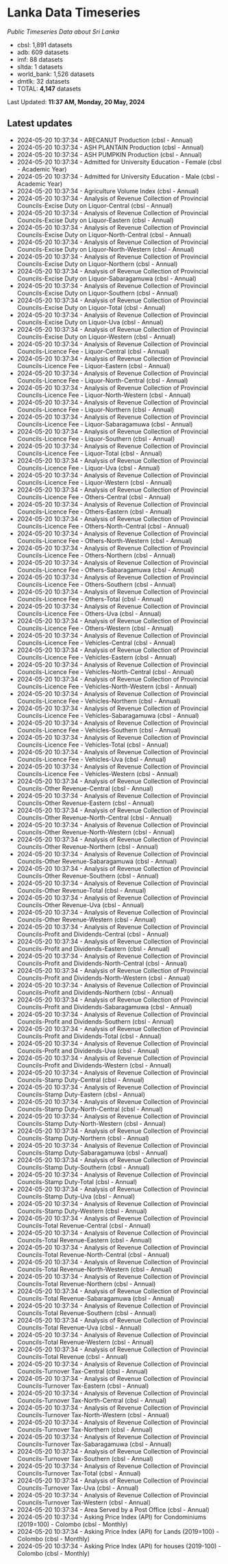 # Lanka Data Timeseries
*Public Timeseries Data about Sri Lanka*

* cbsl: 1,891 datasets
* adb: 609 datasets
* imf: 88 datasets
* sltda: 1 datasets
* world_bank: 1,526 datasets
* dmtlk: 32 datasets
* TOTAL: **4,147** datasets

Last Updated: **11:37 AM, Monday, 20 May, 2024**

## Latest updates

* 2024-05-20 10:37:34 - ARECANUT Production (cbsl - Annual)
* 2024-05-20 10:37:34 - ASH PLANTAIN Production (cbsl - Annual)
* 2024-05-20 10:37:34 - ASH PUMPKIN Production (cbsl - Annual)
* 2024-05-20 10:37:34 - Admitted for University Education - Female (cbsl - Academic Year)
* 2024-05-20 10:37:34 - Admitted for University Education - Male (cbsl - Academic Year)
* 2024-05-20 10:37:34 - Agriculture Volume Index (cbsl - Annual)
* 2024-05-20 10:37:34 - Analysis of Revenue Collection of Provincial Councils-Excise Duty on Liquor-Central (cbsl - Annual)
* 2024-05-20 10:37:34 - Analysis of Revenue Collection of Provincial Councils-Excise Duty on Liquor-Eastern (cbsl - Annual)
* 2024-05-20 10:37:34 - Analysis of Revenue Collection of Provincial Councils-Excise Duty on Liquor-North-Central (cbsl - Annual)
* 2024-05-20 10:37:34 - Analysis of Revenue Collection of Provincial Councils-Excise Duty on Liquor-North-Western (cbsl - Annual)
* 2024-05-20 10:37:34 - Analysis of Revenue Collection of Provincial Councils-Excise Duty on Liquor-Northern (cbsl - Annual)
* 2024-05-20 10:37:34 - Analysis of Revenue Collection of Provincial Councils-Excise Duty on Liquor-Sabaragamuwa (cbsl - Annual)
* 2024-05-20 10:37:34 - Analysis of Revenue Collection of Provincial Councils-Excise Duty on Liquor-Southern (cbsl - Annual)
* 2024-05-20 10:37:34 - Analysis of Revenue Collection of Provincial Councils-Excise Duty on Liquor-Total (cbsl - Annual)
* 2024-05-20 10:37:34 - Analysis of Revenue Collection of Provincial Councils-Excise Duty on Liquor-Uva (cbsl - Annual)
* 2024-05-20 10:37:34 - Analysis of Revenue Collection of Provincial Councils-Excise Duty on Liquor-Western (cbsl - Annual)
* 2024-05-20 10:37:34 - Analysis of Revenue Collection of Provincial Councils-Licence Fee - Liquor-Central (cbsl - Annual)
* 2024-05-20 10:37:34 - Analysis of Revenue Collection of Provincial Councils-Licence Fee - Liquor-Eastern (cbsl - Annual)
* 2024-05-20 10:37:34 - Analysis of Revenue Collection of Provincial Councils-Licence Fee - Liquor-North-Central (cbsl - Annual)
* 2024-05-20 10:37:34 - Analysis of Revenue Collection of Provincial Councils-Licence Fee - Liquor-North-Western (cbsl - Annual)
* 2024-05-20 10:37:34 - Analysis of Revenue Collection of Provincial Councils-Licence Fee - Liquor-Northern (cbsl - Annual)
* 2024-05-20 10:37:34 - Analysis of Revenue Collection of Provincial Councils-Licence Fee - Liquor-Sabaragamuwa (cbsl - Annual)
* 2024-05-20 10:37:34 - Analysis of Revenue Collection of Provincial Councils-Licence Fee - Liquor-Southern (cbsl - Annual)
* 2024-05-20 10:37:34 - Analysis of Revenue Collection of Provincial Councils-Licence Fee - Liquor-Total (cbsl - Annual)
* 2024-05-20 10:37:34 - Analysis of Revenue Collection of Provincial Councils-Licence Fee - Liquor-Uva (cbsl - Annual)
* 2024-05-20 10:37:34 - Analysis of Revenue Collection of Provincial Councils-Licence Fee - Liquor-Western (cbsl - Annual)
* 2024-05-20 10:37:34 - Analysis of Revenue Collection of Provincial Councils-Licence Fee - Others-Central (cbsl - Annual)
* 2024-05-20 10:37:34 - Analysis of Revenue Collection of Provincial Councils-Licence Fee - Others-Eastern (cbsl - Annual)
* 2024-05-20 10:37:34 - Analysis of Revenue Collection of Provincial Councils-Licence Fee - Others-North-Central (cbsl - Annual)
* 2024-05-20 10:37:34 - Analysis of Revenue Collection of Provincial Councils-Licence Fee - Others-North-Western (cbsl - Annual)
* 2024-05-20 10:37:34 - Analysis of Revenue Collection of Provincial Councils-Licence Fee - Others-Northern (cbsl - Annual)
* 2024-05-20 10:37:34 - Analysis of Revenue Collection of Provincial Councils-Licence Fee - Others-Sabaragamuwa (cbsl - Annual)
* 2024-05-20 10:37:34 - Analysis of Revenue Collection of Provincial Councils-Licence Fee - Others-Southern (cbsl - Annual)
* 2024-05-20 10:37:34 - Analysis of Revenue Collection of Provincial Councils-Licence Fee - Others-Total (cbsl - Annual)
* 2024-05-20 10:37:34 - Analysis of Revenue Collection of Provincial Councils-Licence Fee - Others-Uva (cbsl - Annual)
* 2024-05-20 10:37:34 - Analysis of Revenue Collection of Provincial Councils-Licence Fee - Others-Western (cbsl - Annual)
* 2024-05-20 10:37:34 - Analysis of Revenue Collection of Provincial Councils-Licence Fee - Vehicles-Central (cbsl - Annual)
* 2024-05-20 10:37:34 - Analysis of Revenue Collection of Provincial Councils-Licence Fee - Vehicles-Eastern (cbsl - Annual)
* 2024-05-20 10:37:34 - Analysis of Revenue Collection of Provincial Councils-Licence Fee - Vehicles-North-Central (cbsl - Annual)
* 2024-05-20 10:37:34 - Analysis of Revenue Collection of Provincial Councils-Licence Fee - Vehicles-North-Western (cbsl - Annual)
* 2024-05-20 10:37:34 - Analysis of Revenue Collection of Provincial Councils-Licence Fee - Vehicles-Northern (cbsl - Annual)
* 2024-05-20 10:37:34 - Analysis of Revenue Collection of Provincial Councils-Licence Fee - Vehicles-Sabaragamuwa (cbsl - Annual)
* 2024-05-20 10:37:34 - Analysis of Revenue Collection of Provincial Councils-Licence Fee - Vehicles-Southern (cbsl - Annual)
* 2024-05-20 10:37:34 - Analysis of Revenue Collection of Provincial Councils-Licence Fee - Vehicles-Total (cbsl - Annual)
* 2024-05-20 10:37:34 - Analysis of Revenue Collection of Provincial Councils-Licence Fee - Vehicles-Uva (cbsl - Annual)
* 2024-05-20 10:37:34 - Analysis of Revenue Collection of Provincial Councils-Licence Fee - Vehicles-Western (cbsl - Annual)
* 2024-05-20 10:37:34 - Analysis of Revenue Collection of Provincial Councils-Other Revenue-Central (cbsl - Annual)
* 2024-05-20 10:37:34 - Analysis of Revenue Collection of Provincial Councils-Other Revenue-Eastern (cbsl - Annual)
* 2024-05-20 10:37:34 - Analysis of Revenue Collection of Provincial Councils-Other Revenue-North-Central (cbsl - Annual)
* 2024-05-20 10:37:34 - Analysis of Revenue Collection of Provincial Councils-Other Revenue-North-Western (cbsl - Annual)
* 2024-05-20 10:37:34 - Analysis of Revenue Collection of Provincial Councils-Other Revenue-Northern (cbsl - Annual)
* 2024-05-20 10:37:34 - Analysis of Revenue Collection of Provincial Councils-Other Revenue-Sabaragamuwa (cbsl - Annual)
* 2024-05-20 10:37:34 - Analysis of Revenue Collection of Provincial Councils-Other Revenue-Southern (cbsl - Annual)
* 2024-05-20 10:37:34 - Analysis of Revenue Collection of Provincial Councils-Other Revenue-Total (cbsl - Annual)
* 2024-05-20 10:37:34 - Analysis of Revenue Collection of Provincial Councils-Other Revenue-Uva (cbsl - Annual)
* 2024-05-20 10:37:34 - Analysis of Revenue Collection of Provincial Councils-Other Revenue-Western (cbsl - Annual)
* 2024-05-20 10:37:34 - Analysis of Revenue Collection of Provincial Councils-Profit and Dividends-Central (cbsl - Annual)
* 2024-05-20 10:37:34 - Analysis of Revenue Collection of Provincial Councils-Profit and Dividends-Eastern (cbsl - Annual)
* 2024-05-20 10:37:34 - Analysis of Revenue Collection of Provincial Councils-Profit and Dividends-North-Central (cbsl - Annual)
* 2024-05-20 10:37:34 - Analysis of Revenue Collection of Provincial Councils-Profit and Dividends-North-Western (cbsl - Annual)
* 2024-05-20 10:37:34 - Analysis of Revenue Collection of Provincial Councils-Profit and Dividends-Northern (cbsl - Annual)
* 2024-05-20 10:37:34 - Analysis of Revenue Collection of Provincial Councils-Profit and Dividends-Sabaragamuwa (cbsl - Annual)
* 2024-05-20 10:37:34 - Analysis of Revenue Collection of Provincial Councils-Profit and Dividends-Southern (cbsl - Annual)
* 2024-05-20 10:37:34 - Analysis of Revenue Collection of Provincial Councils-Profit and Dividends-Total (cbsl - Annual)
* 2024-05-20 10:37:34 - Analysis of Revenue Collection of Provincial Councils-Profit and Dividends-Uva (cbsl - Annual)
* 2024-05-20 10:37:34 - Analysis of Revenue Collection of Provincial Councils-Profit and Dividends-Western (cbsl - Annual)
* 2024-05-20 10:37:34 - Analysis of Revenue Collection of Provincial Councils-Stamp Duty-Central (cbsl - Annual)
* 2024-05-20 10:37:34 - Analysis of Revenue Collection of Provincial Councils-Stamp Duty-Eastern (cbsl - Annual)
* 2024-05-20 10:37:34 - Analysis of Revenue Collection of Provincial Councils-Stamp Duty-North-Central (cbsl - Annual)
* 2024-05-20 10:37:34 - Analysis of Revenue Collection of Provincial Councils-Stamp Duty-North-Western (cbsl - Annual)
* 2024-05-20 10:37:34 - Analysis of Revenue Collection of Provincial Councils-Stamp Duty-Northern (cbsl - Annual)
* 2024-05-20 10:37:34 - Analysis of Revenue Collection of Provincial Councils-Stamp Duty-Sabaragamuwa (cbsl - Annual)
* 2024-05-20 10:37:34 - Analysis of Revenue Collection of Provincial Councils-Stamp Duty-Southern (cbsl - Annual)
* 2024-05-20 10:37:34 - Analysis of Revenue Collection of Provincial Councils-Stamp Duty-Total (cbsl - Annual)
* 2024-05-20 10:37:34 - Analysis of Revenue Collection of Provincial Councils-Stamp Duty-Uva (cbsl - Annual)
* 2024-05-20 10:37:34 - Analysis of Revenue Collection of Provincial Councils-Stamp Duty-Western (cbsl - Annual)
* 2024-05-20 10:37:34 - Analysis of Revenue Collection of Provincial Councils-Total Revenue-Central (cbsl - Annual)
* 2024-05-20 10:37:34 - Analysis of Revenue Collection of Provincial Councils-Total Revenue-Eastern (cbsl - Annual)
* 2024-05-20 10:37:34 - Analysis of Revenue Collection of Provincial Councils-Total Revenue-North-Central (cbsl - Annual)
* 2024-05-20 10:37:34 - Analysis of Revenue Collection of Provincial Councils-Total Revenue-North-Western (cbsl - Annual)
* 2024-05-20 10:37:34 - Analysis of Revenue Collection of Provincial Councils-Total Revenue-Northern (cbsl - Annual)
* 2024-05-20 10:37:34 - Analysis of Revenue Collection of Provincial Councils-Total Revenue-Sabaragamuwa (cbsl - Annual)
* 2024-05-20 10:37:34 - Analysis of Revenue Collection of Provincial Councils-Total Revenue-Southern (cbsl - Annual)
* 2024-05-20 10:37:34 - Analysis of Revenue Collection of Provincial Councils-Total Revenue-Uva (cbsl - Annual)
* 2024-05-20 10:37:34 - Analysis of Revenue Collection of Provincial Councils-Total Revenue-Western (cbsl - Annual)
* 2024-05-20 10:37:34 - Analysis of Revenue Collection of Provincial Councils-Total Revenue (cbsl - Annual)
* 2024-05-20 10:37:34 - Analysis of Revenue Collection of Provincial Councils-Turnover Tax-Central (cbsl - Annual)
* 2024-05-20 10:37:34 - Analysis of Revenue Collection of Provincial Councils-Turnover Tax-Eastern (cbsl - Annual)
* 2024-05-20 10:37:34 - Analysis of Revenue Collection of Provincial Councils-Turnover Tax-North-Central (cbsl - Annual)
* 2024-05-20 10:37:34 - Analysis of Revenue Collection of Provincial Councils-Turnover Tax-North-Western (cbsl - Annual)
* 2024-05-20 10:37:34 - Analysis of Revenue Collection of Provincial Councils-Turnover Tax-Northern (cbsl - Annual)
* 2024-05-20 10:37:34 - Analysis of Revenue Collection of Provincial Councils-Turnover Tax-Sabaragamuwa (cbsl - Annual)
* 2024-05-20 10:37:34 - Analysis of Revenue Collection of Provincial Councils-Turnover Tax-Southern (cbsl - Annual)
* 2024-05-20 10:37:34 - Analysis of Revenue Collection of Provincial Councils-Turnover Tax-Total (cbsl - Annual)
* 2024-05-20 10:37:34 - Analysis of Revenue Collection of Provincial Councils-Turnover Tax-Uva (cbsl - Annual)
* 2024-05-20 10:37:34 - Analysis of Revenue Collection of Provincial Councils-Turnover Tax-Western (cbsl - Annual)
* 2024-05-20 10:37:34 - Area Served by a Post Office (cbsl - Annual)
* 2024-05-20 10:37:34 - Asking Price Index (API) for Condominiums (2019=100) - Colombo (cbsl - Monthly)
* 2024-05-20 10:37:34 - Asking Price Index (API) for Lands (2019=100) - Colombo (cbsl - Monthly)
* 2024-05-20 10:37:34 - Asking Price Index (API) for houses (2019-100) - Colombo (cbsl - Monthly)
